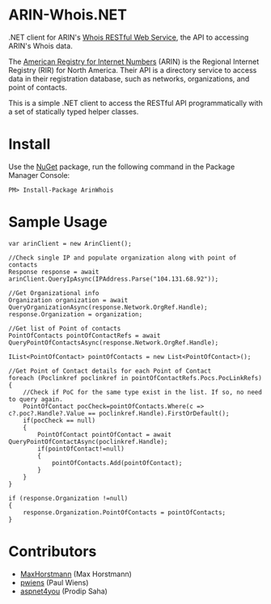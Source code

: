 ARIN-Whois.NET
==============

.NET client for ARIN's [Whois RESTful Web Service](https://www.arin.net/resources/whoisrws/index.html), the API to accessing ARIN's Whois data.


The [American Registry for Internet Numbers](https://www.arin.net/) (ARIN) is the Regional Internet Registry (RIR) for North America. Their API is a directory service to access data in their registration database, such as networks, organizations, and point of contacts.

This is a simple .NET client to access the RESTful API programmatically with a set of statically typed helper classes.

Install
============

Use the [NuGet](https://www.nuget.org/packages/ArinWhois) package, run the following command in the Package Manager Console:

    PM> Install-Package ArinWhois



Sample Usage
============

    var arinClient = new ArinClient();
    
    //Check single IP and populate organization along with point of contacts
    Response response = await arinClient.QueryIpAsync(IPAddress.Parse("104.131.68.92"));

	//Get Organizational info
	Organization organization = await QueryOrganizationAsync(response.Network.OrgRef.Handle);
	response.Organization = organization;

	//Get list of Point of contacts
	PointOfContacts pointOfContactRefs = await QueryPointOfContactsAsync(response.Network.OrgRef.Handle);

	IList<PointOfContact> pointOfContacts = new List<PointOfContact>();
	
	//Get Point of Contact details for each Point of Contact
	foreach (Poclinkref poclinkref in pointOfContactRefs.Pocs.PocLinkRefs)
	{
		//Check if PoC for the same type exist in the list. If so, no need to query again.
		PointOfContact pocCheck=pointOfContacts.Where(c => c?.poc?.Handle?.Value == poclinkref.Handle).FirstOrDefault();
		if(pocCheck == null)
		{
			PointOfContact pointOfContact = await QueryPointOfContactAsync(poclinkref.Handle);
			if(pointOfContact!=null)
			{
				pointOfContacts.Add(pointOfContact);
			}
		}  
	}

	if (response.Organization !=null)
	{
		response.Organization.PointOfContacts = pointOfContacts;
	}



Contributors
============
* [MaxHorstmann](https://github.com/MaxHorstmann) (Max Horstmann)
* [pwiens](https://github.com/pwiens/ArinWhois.NET) (Paul Wiens)
* [aspnet4you](https://github.com/aspnet4you/ArinWhois.NET) (Prodip Saha)



